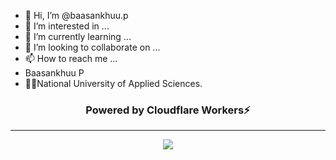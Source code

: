 - 👋 Hi, I’m @baasankhuu.p
- 👀 I’m interested in ...
- 🌱 I’m currently learning ...
- 💞️ I’m looking to collaborate on ...
- 📫 How to reach me ...
- Baasankhuu P
- 🧑‍🎓National University of Applied Sciences.

<h3 align="center">Powered by Cloudflare Workers⚡</h3>
<hr>
<p align="center">
  <a href="https://skillicons.dev">
    <img src="https://skillicons.dev/icons?i=c,c++,c#,java,azure,react,html,tailwind,nodejs,javascript,expressjs,github,vercel,mongodb,postgresql,postman" />
  </a>
</p>
  
<!-- ## 💖 Support the Project

Thank you so much already for using my projects! If you want to go a step further and support my open source work, buy me a coffee:

<a href='https://ko-fi.com/Q5Q860KQ2' target='_blank'><img height='36' style='border:0px;height:36px;' src='https://cdn.ko-fi.com/cdn/kofi1.png?v=3' border='0' alt='Buy Me a Coffee at ko-fi.com' /></a>

To support the project directly, feel free to open issues for icon suggestions, or contribute with a pull request! -->
